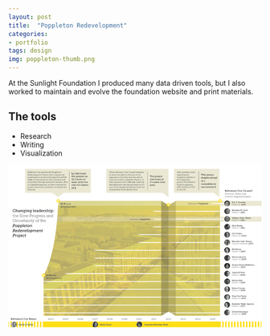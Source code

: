 ```yaml
---
layout: post
title:  "Poppleton Redevelopment"
categories:
- portfolio
tags: design
img: poppleton-thumb.png
---
```


<div class="prose two-col wide">
	<p>At the Sunlight Foundation I produced many data driven tools, but I also worked to maintain and evolve the foundation website and print materials.
	</p>
</div>

<div class="prose two-col narrow">
	<h2 class="beta">The tools</h2>
	<ul>
	<li>Research</li>
	<li>Writing</li>
	<li>Visualization</li>
	</ul>
</div>


<img class="" src="/img/poppleton.png" />